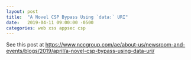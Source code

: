 ```yaml
---
layout: post
title:  "A Novel CSP Bypass Using `data:` URI"
date:   2019-04-11 09:00:00 -0500
categories: web xss appsec csp
---
```


See this post at <https://www.nccgroup.com/ae/about-us/newsroom-and-events/blogs/2019/april/a-novel-csp-bypass-using-data-uri/>
